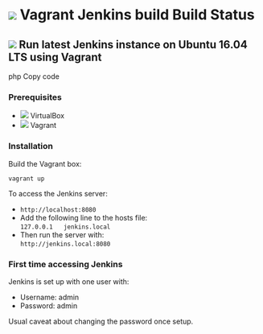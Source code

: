<!DOCTYPE html>
<html>
  <head>
    <title>Vagrant Jenkins build Build Status</title>
  </head>
  <body>
    <h1><img src="https://img.icons8.com/color/48/000000/jenkins.png"/> Vagrant Jenkins build Build Status</h1>
    <h2><img src="https://img.icons8.com/color/48/000000/ubuntu.png"/> Run latest Jenkins instance on Ubuntu 16.04 LTS using Vagrant</h2>
php
Copy code
<h3>Prerequisites</h3>
<ul>
  <li><img src="https://img.icons8.com/color/48/000000/virtualbox.png"/> VirtualBox</li>
  <li><img src="https://img.icons8.com/color/48/000000/vagrant.png"/> Vagrant</li>
</ul>

<h3>Installation</h3>
<p>Build the Vagrant box:</p>
<code>vagrant up</code>

<p>To access the Jenkins server:</p>
<ul>
  <li><code>http://localhost:8080</code></li>
  <li>Add the following line to the hosts file:<br/><code>127.0.0.1   jenkins.local</code></li>
  <li>Then run the server with:<br/><code>http://jenkins.local:8080</code></li>
</ul>

<h3>First time accessing Jenkins</h3>
<p>Jenkins is set up with one user with:</p>
<ul>
  <li>Username: admin</li>
  <li>Password: admin</li>
</ul>
<p>Usual caveat about changing the password once setup.</p>
  </body>
</html>
